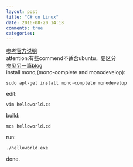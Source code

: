 ```yaml
---
layout: post
title: "C# on Linux"
date: 2016-08-20 14:18
comments: true
categories: 
---
```

[参考官方说明](http://www.mono-project.com/docs/getting-started/install/linux/#debian-ubuntu-and-derivatives)  
attention:有些commend不适合ubuntu，要区分  
[参见另一篇blog](http://blog.csdn.net/caspiansea/article/details/50585025)  
install mono,(mono-complete and monodevelop):  

    sudo apt-get install mono-complete monodevelop
edit:  

    vim helloworld.cs
build:  

    mcs helloworld.cd
run:  

    ./helloworld.exe
done.

